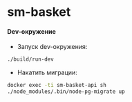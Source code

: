 
sm-basket
======

#### Dev-окружение
* Запуск dev-окружения:
```bash
./build/run-dev
```

* Накатить миграции:
```bash
docker exec -ti sm-basket-api sh
./node_modules/.bin/node-pg-migrate up
```
